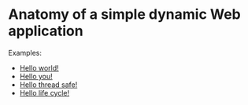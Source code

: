 # Anatomy of a simple dynamic Web application

Examples:
* [Hello world!](helloWorld)
* [Hello you!](helloYou)
* [Hello thread safe!](helloThreadSafe)
* [Hello life cycle!](helloLifeCycle)
